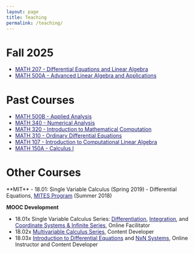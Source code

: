 ```yaml
---
layout: page
title: Teaching
permalink: /teaching/
---
```

# Fall 2025
<ul>
  <li><a href="https://catalog.fullerton.edu/preview_course_nopop.php?catoid=80&coid=541338" style="color:MidnightBlue">MATH 207 - Differential Equations and Linear Algebra</a></li>
  <li><a href="https://catalog.fullerton.edu/preview_course_nopop.php?catoid=95&coid=596660" style="color:MidnightBlue">MATH 500A - Advanced Linear Algebra and Applications</a></li>
</ul>
<h1>Past Courses</h1>
<ul>
  <li><a href="https://catalog.fullerton.edu/preview_course_nopop.php?catoid=95&coid=596661" style="color:MidnightBlue">MATH 500B - Applied Analysis</a></li>
  <li><a href="https://catalog.fullerton.edu/preview_course_nopop.php?catoid=75&coid=518572" style="color:MidnightBlue">MATH 340 - Numerical Analysis</a></li>
  <li><a href="https://catalog.fullerton.edu/preview_course_nopop.php?catoid=70&coid=494089" style="color:MidnightBlue">MATH 320 - Introduction to Mathematical Computation</a></li>
  <li><a href="https://catalog.fullerton.edu/preview_course_nopop.php?catoid=95&coid=596633&print" style="color:MidnightBlue">MATH 310 - Ordinary Differential Equations</a></li>
  <li><a href="https://catalog.fullerton.edu/preview_course_nopop.php?catoid=80&coid=541336" style="color:MidnightBlue">MATH 107 - Introduction to Computational Linear Algebra</a></li>
  <li><a href="https://catalog.fullerton.edu/preview_course_nopop.php?catoid=80&coid=539101" style="color:MidnightBlue">MATH 150A - Calculus I</a></li>
</ul>
<h1>Other Courses</h1>
**MIT**
- 18.01: Single Variable Calculus (Spring 2019)
- Differential Equations, <a href="https://mites.mit.edu/" style="color:MidnightBlue">MITES Program</a> (Summer 2018)

**MOOC Development**
- 18.01x Single Variable Calculus Series: <a href="https://mitxonline.mit.edu/courses/course-v1:MITxT+18.01.1x/" style="color:MidnightBlue">Differentiation</a>, <a href="https://mitxonline.mit.edu/courses/course-v1:MITxT+18.01.2x/" style="color:MidnightBlue">Integration</a>, and <a href="https://mitxonline.mit.edu/courses/course-v1:MITxT+18.01.3x/" style="color:MidnightBlue">Coordinate Systems & Infinite Series</a>, Online Facilitator
- 18.02x <a href="https://mitxonline.mit.edu/courses/course-v1:MITxT+18.02.1x/" style="color:MidnightBlue">Multivariable Calculus Series</a>, Content Developer
- 18.03x <a href="https://mitxonline.mit.edu/courses/course-v1:MITxT+18.03.1x/" style="color:MidnightBlue">Introduction to Differential Equations</a> and <a href="https://mitxonline.mit.edu/courses/course-v1:MITxT+18.03.3x/" style="color:MidnightBlue">NxN Systems</a>, Online Instructor and Content Developer
